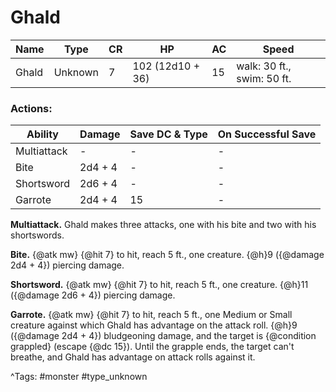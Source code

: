 # Ghald

| Name | Type | CR | HP | AC | Speed |
|------|------|----|----|----|-------|
| Ghald | Unknown | 7 | 102 (12d10 + 36) | 15 | walk: 30 ft., swim: 50 ft. |

### Actions:

| Ability | Damage | Save DC & Type | On Successful Save |
|---------|--------|----------------|--------------------|
| Multiattack | - | - | - |
| Bite | 2d4 + 4 | - | - |
| Shortsword | 2d6 + 4 | - | - |
| Garrote | 2d4 + 4 | 15 | - |


**Multiattack.** Ghald makes three attacks, one with his bite and two with his shortswords.

**Bite.** {@atk mw} {@hit 7} to hit, reach 5 ft., one creature. {@h}9 ({@damage 2d4 + 4}) piercing damage.

**Shortsword.** {@atk mw} {@hit 7} to hit, reach 5 ft., one creature. {@h}11 ({@damage 2d6 + 4}) piercing damage.

**Garrote.** {@atk mw} {@hit 7} to hit, reach 5 ft., one Medium or Small creature against which Ghald has advantage on the attack roll. {@h}9 ({@damage 2d4 + 4}) bludgeoning damage, and the target is {@condition grappled} (escape {@dc 15}). Until the grapple ends, the target can't breathe, and Ghald has advantage on attack rolls against it.

^Tags: #monster #type_unknown